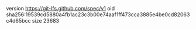 version https://git-lfs.github.com/spec/v1
oid sha256:19539cd5880a4fb1ac23c3b00e74aaf1ff473cca3885e4be0cd82063c4d65bcc
size 23683

